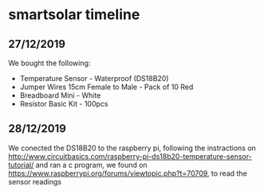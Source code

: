 # smartsolar timeline

## 27/12/2019
We bought the following: 
- Temperature Sensor - Waterproof (DS18B20)
- Jumper Wires 15cm Female to Male - Pack of 10 Red
- Breadboard Mini - White
- Resistor Basic Kit - 100pcs

## 28/12/2019
We conected the DS18B20 to the raspberry pi, following the instractions on http://www.circuitbasics.com/raspberry-pi-ds18b20-temperature-sensor-tutorial/ and ran a c program, we found on https://www.raspberrypi.org/forums/viewtopic.php?t=70709, to read the sensor readings
